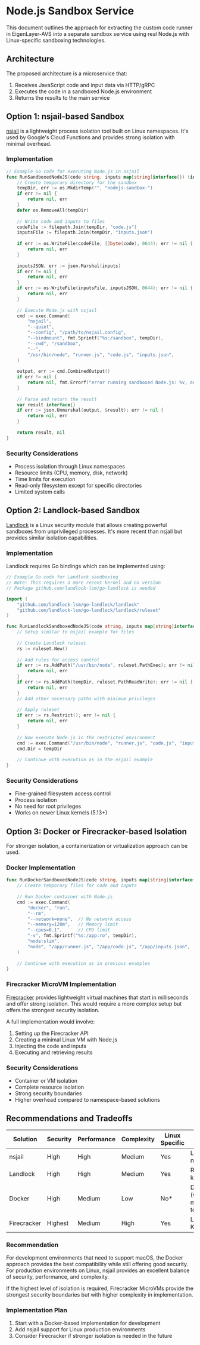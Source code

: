 # Node.js Sandbox Service

This document outlines the approach for extracting the custom code runner in EigenLayer-AVS into a separate sandbox service using real Node.js with Linux-specific sandboxing technologies.

## Architecture

The proposed architecture is a microservice that:
1. Receives JavaScript code and input data via HTTP/gRPC
2. Executes the code in a sandboxed Node.js environment
3. Returns the results to the main service

## Option 1: nsjail-based Sandbox

[nsjail](https://github.com/google/nsjail) is a lightweight process isolation tool built on Linux namespaces. It's used by Google's Cloud Functions and provides strong isolation with minimal overhead.

### Implementation

```go
// Example Go code for executing Node.js in nsjail
func RunSandboxedNodeJS(code string, inputs map[string]interface{}) (interface{}, error) {
    // Create temporary directory for the sandbox
    tempDir, err := os.MkdirTemp("", "nodejs-sandbox-")
    if err != nil {
        return nil, err
    }
    defer os.RemoveAll(tempDir)
    
    // Write code and inputs to files
    codeFile := filepath.Join(tempDir, "code.js")
    inputsFile := filepath.Join(tempDir, "inputs.json")
    
    if err := os.WriteFile(codeFile, []byte(code), 0644); err != nil {
        return nil, err
    }
    
    inputsJSON, err := json.Marshal(inputs)
    if err != nil {
        return nil, err
    }
    if err := os.WriteFile(inputsFile, inputsJSON, 0644); err != nil {
        return nil, err
    }
    
    // Execute Node.js with nsjail
    cmd := exec.Command(
        "nsjail",
        "--quiet",
        "--config", "/path/to/nsjail.config",
        "--bindmount", fmt.Sprintf("%s:/sandbox", tempDir),
        "--cwd", "/sandbox",
        "--",
        "/usr/bin/node", "runner.js", "code.js", "inputs.json",
    )
    
    output, err := cmd.CombinedOutput()
    if err != nil {
        return nil, fmt.Errorf("error running sandboxed Node.js: %v, output: %s", err, output)
    }
    
    // Parse and return the result
    var result interface{}
    if err := json.Unmarshal(output, &result); err != nil {
        return nil, err
    }
    
    return result, nil
}
```

### Security Considerations

- Process isolation through Linux namespaces
- Resource limits (CPU, memory, disk, network)
- Time limits for execution
- Read-only filesystem except for specific directories
- Limited system calls

## Option 2: Landlock-based Sandbox

[Landlock](https://landlock.io/) is a Linux security module that allows creating powerful sandboxes from unprivileged processes. It's more recent than nsjail but provides similar isolation capabilities.

### Implementation

Landlock requires Go bindings which can be implemented using:

```go
// Example Go code for Landlock sandboxing
// Note: This requires a more recent kernel and Go version
// Package github.com/landlock-lsm/go-landlock is needed

import (
    "github.com/landlock-lsm/go-landlock/landlock"
    "github.com/landlock-lsm/go-landlock/landlock/ruleset"
)

func RunLandlockSandboxedNodeJS(code string, inputs map[string]interface{}) (interface{}, error) {
    // Setup similar to nsjail example for files
    
    // Create Landlock ruleset
    rs := ruleset.New()
    
    // Add rules for access control
    if err := rs.AddPath("/usr/bin/node", ruleset.PathExec); err != nil {
        return nil, err
    }
    if err := rs.AddPath(tempDir, ruleset.PathReadWrite); err != nil {
        return nil, err
    }
    // Add other necessary paths with minimum privileges
    
    // Apply ruleset
    if err := rs.Restrict(); err != nil {
        return nil, err
    }
    
    // Now execute Node.js in the restricted environment
    cmd := exec.Command("/usr/bin/node", "runner.js", "code.js", "inputs.json")
    cmd.Dir = tempDir
    
    // Continue with execution as in the nsjail example
}
```

### Security Considerations

- Fine-grained filesystem access control
- Process isolation
- No need for root privileges
- Works on newer Linux kernels (5.13+)

## Option 3: Docker or Firecracker-based Isolation

For stronger isolation, a containerization or virtualization approach can be used.

### Docker Implementation

```go
func RunDockerSandboxedNodeJS(code string, inputs map[string]interface{}) (interface{}, error) {
    // Create temporary files for code and inputs
    
    // Run Docker container with Node.js
    cmd := exec.Command(
        "docker", "run",
        "--rm",
        "--network=none",  // No network access
        "--memory=128m",   // Memory limit
        "--cpus=0.1",      // CPU limit
        "-v", fmt.Sprintf("%s:/app:ro", tempDir),
        "node:slim",
        "node", "/app/runner.js", "/app/code.js", "/app/inputs.json",
    )
    
    // Continue with execution as in previous examples
}
```

### Firecracker MicroVM Implementation

[Firecracker](https://firecracker-microvm.github.io/) provides lightweight virtual machines that start in milliseconds and offer strong isolation. This would require a more complex setup but offers the strongest security isolation.

A full implementation would involve:
1. Setting up the Firecracker API
2. Creating a minimal Linux VM with Node.js
3. Injecting the code and inputs
4. Executing and retrieving results

### Security Considerations

- Container or VM isolation
- Complete resource isolation
- Strong security boundaries
- Higher overhead compared to namespace-based solutions

## Recommendations and Tradeoffs

| Solution     | Security | Performance | Complexity | Linux Specific | Requirements                              |
|--------------|----------|-------------|------------|----------------|-------------------------------------------|
| nsjail       | High     | High        | Medium     | Yes            | Linux kernel, nsjail binary               |
| Landlock     | High     | High        | Medium     | Yes            | Recent Linux kernel (5.13+)               |
| Docker       | High     | Medium      | Low        | No*            | Docker engine (works on macOS/Windows too)|
| Firecracker  | Highest  | Medium      | High       | Yes            | Linux kernel, KVM                         |

### Recommendation

For development environments that need to support macOS, the Docker approach provides the best compatibility while still offering good security. For production environments on Linux, nsjail provides an excellent balance of security, performance, and complexity.

If the highest level of isolation is required, Firecracker MicroVMs provide the strongest security boundaries but with higher complexity in implementation.

### Implementation Plan

1. Start with a Docker-based implementation for development
2. Add nsjail support for Linux production environments
3. Consider Firecracker if stronger isolation is needed in the future
